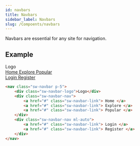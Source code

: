 ```yaml
---
id: navbars
title: Navbars
sidebar_label: Navbars
slug: /Compoents/navbars
---
```


<div class="lead">
	Navbars are essential for any site for navigation.
</div>

## Example

<div class="example-showcase">
	<nav class="sw-navbar p-5">
	    <div class="sw-navbar-logo">Logo</div>
	    <div class="sw-navbar-nav">
	        <a href="#" class="sw-navbar-link"> Home </a>
	        <a href="#" class="sw-navbar-link"> Explore </a>
	        <a href="#" class="sw-navbar-link"> Popular </a>
	    </div>
	    <div class="sw-navbar-nav ml-auto">
	        <a href="#" class="sw-navbar-link"> Login </a>
	        <a href="#" class="sw-navbar-link"> Register </a>
	    </div>
	</nav>
</div>

```html
<nav class="sw-navbar p-5">
    <div class="sw-navbar-logo">Logo</div>
    <div class="sw-navbar-nav">
        <a href="#" class="sw-navbar-link"> Home </a>
        <a href="#" class="sw-navbar-link"> Explore </a>
        <a href="#" class="sw-navbar-link"> Popular </a>
    </div>
    <div class="sw-navbar-nav ml-auto">
        <a href="#" class="sw-navbar-link"> Login </a>
        <a href="#" class="sw-navbar-link"> Register </a>
    </div>
</nav>
```